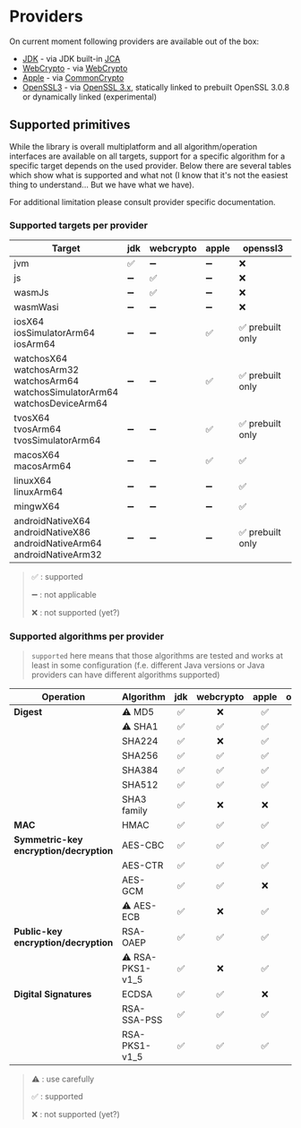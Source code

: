 # Providers

On current moment following providers are available out of the box:

* [JDK](../modules/cryptography-provider-jdk.md) - via
  JDK built-in [JCA](https://docs.oracle.com/en/java/javase/17/security/java-cryptography-architecture-jca-reference-guide.html)
* [WebCrypto](../modules/cryptography-provider-webcrypto.md) - via
  [WebCrypto](https://developer.mozilla.org/en-US/docs/Web/API/Web_Crypto_API)
* [Apple](../modules/cryptography-provider-apple.md) - via
  [CommonCrypto](https://developer.apple.com/library/archive/documentation/Security/Conceptual/cryptoservices/Introduction/Introduction.html)
* [OpenSSL3](../modules/cryptography-provider-openssl3.md) - via [OpenSSL 3.x](https://www.openssl.org),
  statically linked to prebuilt OpenSSL 3.0.8 or dynamically linked (experimental)

## Supported primitives

While the library is overall multiplatform and all algorithm/operation interfaces are available on all targets,
support for a specific algorithm for a specific target depends on the used provider.
Below there are several tables which show what is supported and what not
(I know that it's not the easiest thing to understand...
But we have what we have).

For additional limitation please consult provider specific documentation.

### Supported targets per provider

| Target                                                                                        | jdk | webcrypto | apple | openssl3        |
|-----------------------------------------------------------------------------------------------|-----|-----------|-------|-----------------|
| jvm                                                                                           | ✅   | ➖         | ➖     | ❌               |
| js                                                                                            | ➖   | ✅         | ➖     | ❌               |
| wasmJs                                                                                        | ➖   | ✅         | ➖     | ❌               |
| wasmWasi                                                                                      | ➖   | ➖         | ➖     | ❌               |
| iosX64<br/>iosSimulatorArm64<br/>iosArm64                                                     | ➖   | ➖         | ✅     | ✅ prebuilt only |
| watchosX64<br/>watchosArm32<br/>watchosArm64<br/>watchosSimulatorArm64<br/>watchosDeviceArm64 | ➖   | ➖         | ✅     | ✅ prebuilt only |
| tvosX64<br/>tvosArm64<br/>tvosSimulatorArm64                                                  | ➖   | ➖         | ✅     | ✅ prebuilt only |
| macosX64<br/>macosArm64                                                                       | ➖   | ➖         | ✅     | ✅               |
| linuxX64<br/>linuxArm64                                                                       | ➖   | ➖         | ➖     | ✅               |
| mingwX64                                                                                      | ➖   | ➖         | ➖     | ✅               |
| androidNativeX64<br/>androidNativeX86<br/>androidNativeArm64<br/>androidNativeArm32           | ➖   | ➖         | ➖     | ✅ prebuilt only |

> ✅ : supported
>
> ➖ : not applicable
>
> ❌ : not supported (yet?)

### Supported algorithms per provider

> `supported` here means that those algorithms are tested and works at least in some configuration
> (f.e. different Java versions or Java providers can have different algorithms supported)

| Operation                                   | Algorithm        | jdk | webcrypto | apple | openssl3 |
|---------------------------------------------|------------------|:---:|:---------:|:-----:|:--------:|
| **Digest**                                  | ⚠️ MD5           |  ✅  |     ❌     |   ✅   |    ✅     |
|                                             | ⚠️ SHA1          |  ✅  |     ✅     |   ✅   |    ✅     |
|                                             | SHA224           |  ✅  |     ❌     |   ✅   |    ✅     |
|                                             | SHA256           |  ✅  |     ✅     |   ✅   |    ✅     |
|                                             | SHA384           |  ✅  |     ✅     |   ✅   |    ✅     |
|                                             | SHA512           |  ✅  |     ✅     |   ✅   |    ✅     |
|                                             | SHA3 family      |  ✅  |     ❌     |   ❌   |    ✅     |
| **MAC**                                     | HMAC             |  ✅  |     ✅     |   ✅   |    ✅     |
| **Symmetric-key<br/>encryption/decryption** | AES-CBC          |  ✅  |     ✅     |   ✅   |    ✅     |
|                                             | AES-CTR          |  ✅  |     ✅     |   ✅   |    ✅     |
|                                             | AES-GCM          |  ✅  |     ✅     |   ❌   |    ✅     |
|                                             | ⚠️ AES-ECB       |  ✅  |     ❌     |   ✅   |    ✅     |
| **Public-key<br/>encryption/decryption**    | RSA-OAEP         |  ✅  |     ✅     |   ✅   |    ✅     |
|                                             | ⚠️ RSA-PKS1-v1_5 |  ✅  |     ❌     |   ✅   |    ✅     |
| **Digital Signatures**                      | ECDSA            |  ✅  |     ✅     |   ❌   |    ✅     |
|                                             | RSA-SSA-PSS      |  ✅  |     ✅     |   ✅   |    ✅     |
|                                             | RSA-PKS1-v1_5    |  ✅  |     ✅     |   ✅   |    ✅     |

> ⚠️ : use carefully
>
> ✅ : supported
>
> ❌ : not supported (yet?)
